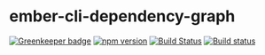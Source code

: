 # ember-cli-dependency-graph

[![Greenkeeper badge](https://badges.greenkeeper.io/kellyselden/ember-cli-dependency-graph.svg)](https://greenkeeper.io/)
[![npm version](https://badge.fury.io/js/ember-cli-dependency-graph.svg)](https://badge.fury.io/js/ember-cli-dependency-graph)
[![Build Status](https://travis-ci.org/kellyselden/ember-cli-dependency-graph.svg?branch=master)](https://travis-ci.org/kellyselden/ember-cli-dependency-graph)
[![Build status](https://ci.appveyor.com/api/projects/status/56w5ksdfuy2txqdc/branch/master?svg=true)](https://ci.appveyor.com/project/kellyselden/ember-cli-dependency-graph/branch/master)
